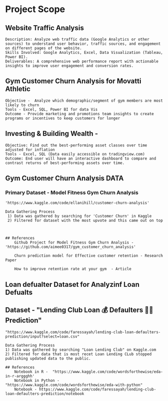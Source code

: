# Project Scope

## Website Traffic Analysis 
    Description: Analyze web traffic data (Google Analytics or other sources) to understand user behavior, traffic sources, and engagement on different pages of the website.
    Skills Involved: Google Analytics, Excel, Data Visualization (Tableau, Power BI).
    Deliverables: A comprehensive web performance report with actionable insights to improve user engagement and conversion rates.


## Gym Customer Churn Analysis for Movatti Athletic
    Objective -  Analyze which demographic/segment of gym members are most likely to churn 
    Tools - Excel, SQL, Power BI for data Vis
    Outcome - Provide marketing and promotions team insights to create programs or incentives to keep customers for longer

## Investing & Building Wealth - 
    Objective: Find out the best-performing asset classes over time adjusted for inflation
    Tools - Excel, SQL (Data easily accessible on tradingview.com)
    Outcome: End user will have an interactive dashboard to compare and contrast returns of best-performing assets over time.


## Gym Customer Churn Analysis DATA

### Primary Dataset - Model Fitness Gym Churn Analysis
    'https://www.kaggle.com/code/ellanihill/customer-churn-analysis' 
    
    Data Gathering Process
     1) Data was gathered by searching for 'Customer Churn' in Kaggle
     2) Filtered for dataset with the most upvote and this came out on top



    ## References
        Github Project for Model Fitness Gym Churn Analysis - 'https://github.com/aimee0317/gym_customer_churn_analysis'

        Churn prediction model for Effective customer retention - Research Paper

        How to improve retention rate at your gym  - Article


## Loan defualter Dataset for Analyzinf Loan Defualts

## Dataset - "Lending Club Loan 💰 Defaulters 🏃‍♂ Prediction"
    "https://www.kaggle.com/code/faressayah/lending-club-loan-defaulters-prediction/input?select=loan.csv"

    Data Gathering Process
    1) Data was gathered by searching "Loan Lending Club" on Kaggle.com
    2) Filtered for data that is most recet Loan Lending CLub stopped publishing updated data to the public.

    ## References
        Notebook in R -  "https://www.kaggle.com/code/wordsforthewise/eda-in-r-arggghh' 
        Notebook in Python - "https://www.kaggle.com/code/wordsforthewise/eda-with-python"
        Notebook - https://www.kaggle.com/code/faressayah/lending-club-loan-defaulters-prediction/notebook 
